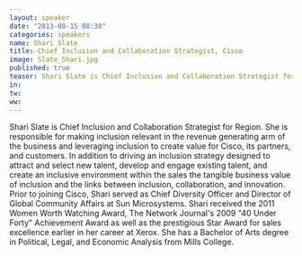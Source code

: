 ```yaml
---
layout: speaker
date: "2013-08-15 08:30"
categories: speakers
name: Shari Slate
title: Chief Inclusion and Collaboration Strategist, Cisco
image: Slate_Shari.jpg
published: true
teaser: Shari Slate is Chief Inclusion and Collaboration Strategist for Region. She is responsible for making inclusion relevant in the revenue generating arm of the business and leveraging inclusion to create value for Cisco, its partners, and customers.
in:
tw:
ww: 
---
```

Shari Slate is Chief Inclusion and Collaboration Strategist for Region.
She is responsible for making inclusion relevant in the revenue generating arm of the
business and leveraging inclusion to create value for Cisco, its partners, and customers.
In addition to driving an inclusion strategy designed to attract and select new talent,
develop and engage existing talent, and create an inclusive environment within the sales
the tangible business value of inclusion and the links between inclusion, collaboration, and innovation.
Prior to joining Cisco, Shari served as Chief Diversity Officer and Director of Global
Community Affairs at Sun Microsystems. Shari received the 2011 Women Worth
Watching Award, The Network Journal's 2009 "40 Under Forty" Achievement Award as
well as the prestigious Star Award for sales excellence earlier in her career at Xerox. She has a Bachelor of Arts degree in Political, Legal, and Economic Analysis from Mills
College.